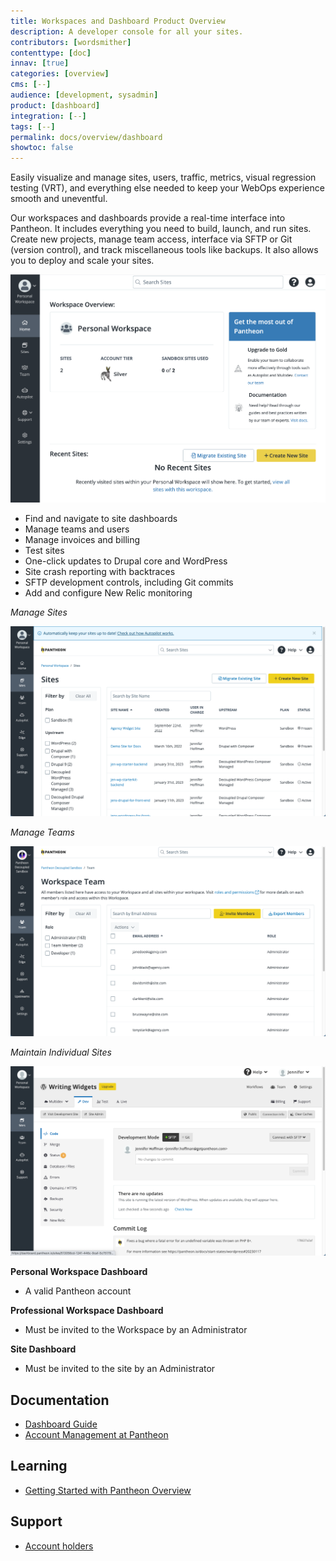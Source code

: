 ```yaml
---
title: Workspaces and Dashboard Product Overview
description: A developer console for all your sites.
contributors: [wordsmither]
contenttype: [doc]
innav: [true]
categories: [overview]
cms: [--]
audience: [development, sysadmin]
product: [dashboard]
integration: [--]
tags: [--]
permalink: docs/overview/dashboard
showtoc: false
---
```


<TabList>

<Tab title="Overview" id="overview" active={true}>

Easily visualize and manage sites, users, traffic, metrics, visual regression testing (VRT), and everything else needed to keep your WebOps experience smooth and uneventful.

Our workspaces and dashboards provide a real-time interface into Pantheon. It includes everything you need to build, launch, and run sites. Create new projects, manage team access, interface via SFTP or Git (version control), and track miscellaneous tools like backups. It also allows you to deploy and scale your sites.

![The Pantheon Dashboard](../../images/dashboard/new-dashboard/workspace-overview.png)

</Tab>

<Tab title="Features" id="features">

* Find and navigate to site dashboards
* Manage teams and users
* Manage invoices and billing
* Test sites
* One-click updates to Drupal core and WordPress
* Site crash reporting with backtraces
* SFTP development controls, including Git commits
* Add and configure New Relic monitoring


*Manage Sites*

![Manage Sites](../../images/dashboard/new-dashboard/sites.png)

*Manage Teams*

![Manage Teams](../../images/dashboard/new-dashboard/teams.png)

*Maintain Individual Sites*

![Maintain Individual Sites](../../images/dashboard/new-dashboard/site-dashboard.png)

</Tab>

<Tab title="Requirements" id="requirements">

**Personal Workspace Dashboard**
- A valid Pantheon account

**Professional Workspace Dashboard**
- Must be invited to the Workspace by an Administrator

**Site Dashboard**
- Must be invited to the site by an Administrator

</Tab>

<Tab title="Resources" id="resources">

## Documentation

* [Dashboard Guide](/guides/new-dashboard)
* [Account Management at Pantheon](/manage)

## Learning

* [Getting Started with Pantheon Overview](https://learning.pantheon.io/getting-started-with-pantheon)

## Support

* [Account holders](https://dashboard.pantheon.io/workspace/ee3995c4-652e-44a0-b00b-0085e92d78da/support)

</Tab>

</TabList>